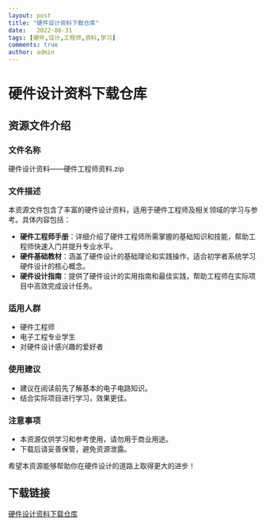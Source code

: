 ```yaml
---
layout: post
title: "硬件设计资料下载仓库"
date:   2022-08-31
tags: [硬件,设计,工程师,资料,学习]
comments: true
author: admin
---
```

# 硬件设计资料下载仓库

## 资源文件介绍

### 文件名称
硬件设计资料——硬件工程师资料.zip

### 文件描述
本资源文件包含了丰富的硬件设计资料，适用于硬件工程师及相关领域的学习与参考。具体内容包括：

- **硬件工程师手册**：详细介绍了硬件工程师所需掌握的基础知识和技能，帮助工程师快速入门并提升专业水平。
- **硬件基础教材**：涵盖了硬件设计的基础理论和实践操作，适合初学者系统学习硬件设计的核心概念。
- **硬件设计指南**：提供了硬件设计的实用指南和最佳实践，帮助工程师在实际项目中高效完成设计任务。

### 适用人群
- 硬件工程师
- 电子工程专业学生
- 对硬件设计感兴趣的爱好者

### 使用建议
- 建议在阅读前先了解基本的电子电路知识。
- 结合实际项目进行学习，效果更佳。

### 注意事项
- 本资源仅供学习和参考使用，请勿用于商业用途。
- 下载后请妥善保管，避免资源泄露。

希望本资源能够帮助你在硬件设计的道路上取得更大的进步！

## 下载链接

[硬件设计资料下载仓库](https://pan.quark.cn/s/9c48f4313229)